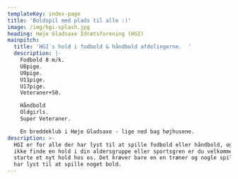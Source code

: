 ```yaml
---
templateKey: index-page
title: 'Boldspil med plads til alle :)'
image: /img/hgi-splash.jpg
heading: Høje Gladsaxe Idrætsforening (HGI)
mainpitch:
  title: 'HGI´s hold i fodbold & håndbold afdelingerne.  '
  description: |-
    Fodbold 8 m/k.
    U8pige.
    U9pige.
    U11pige.
    U17pige.
    Veteraner+50.

    Håndbold
    Oldgirls.
    Super Veteraner.

    En breddeklub i Høje Gladsaxe - lige ned bag højhusene.
description: >-
  HGI er for alle der har lyst til at spille fodbold eller håndbold, og kan du
  ikke finde en hold i din aldersgruppe eller sportsgren er du velkommen til at
  starte et nyt hold hos os. Det kræver bare en en træner og nogle spiller som
  har lyst til at spille noget bold.
---
```


